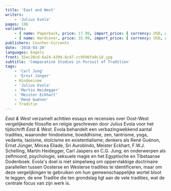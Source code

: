```yaml
---
title: 'East and West'
writers:
    - 'Julius Evola'
pages: 198
variants:
    - { name: Paperback, price: 17.99, import_price: { currency: USD, amount: 16.0 }, isbn: 978-1-935965-67-1, size: { height: 229, width: 152, depth: 11 }, supplier: 'Ex Libris' }
    - { name: Hardcover, price: 35.99, import_price: { currency: USD, amount: 32.0 }, isbn: 978-1-935965-66-4, size: { height: 229, width: 152, depth: 16 }, supplier: 'Ex Libris' }
publishers: Counter-Currents
date: '2018-03-20'
languages: Engels
front: 55ec28cd-6a24-439d-8c47-cc9596fa9c1d.jpg
subtitle: 'Comparative Studies in Pursuit of Tradition'
tags:
    - 'Carl Jung'
    - 'Ernst Jünger'
    - Hindoeisme
    - 'Julius Evola'
    - 'Martin Heidegger'
    - 'Meister Eckhart'
    - 'René Guénon'
    - Traditie
---
```


*East & West* verzamelt achttien essays en recensies over Oost-West vergelijkende filosofie en religie geschreven door Julius Evola voor het tijdschrift *East & West*. Evola behandelt een verbazingwekkend aantal tradities, waaronder hindoeïsme, boeddhisme, zen, tantrisme, yoga, vedanta, taoïsme, stoïcisme en existentialisme; denkers als René Guénon, Ernst Jünger, Mircea Eliade, Sri Aurobindo, Meister Eckhart, F.W.J. Schelling, Martin Heidegger, Carl Jaspers en C.G. Jung; en onderwerpen als zelfmoord, psychologie, seksuele magie en het Egyptische en Tibetaanse Dodenboek. Evola's doel is niet simpelweg om oppervlakkige doctrinaire parallellen tussen Oosterse en Westerse tradities te identificeren, maar om deze vergelijkingen te gebruiken om hun gemeenschappelijke wortel bloot te leggen, de ene Traditie die ten grondslag ligt aan de vele tradities, wat de centrale focus van zijn werk is.
